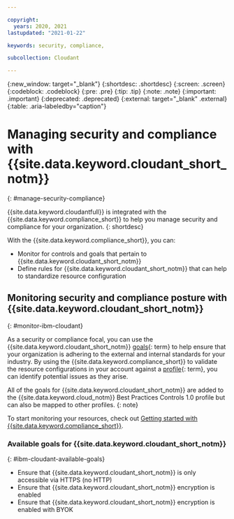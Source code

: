 ```yaml
---

copyright:
  years: 2020, 2021
lastupdated: "2021-01-22"

keywords: security, compliance, 

subcollection: Cloudant

---
```


{:new_window: target="_blank"}
{:shortdesc: .shortdesc}
{:screen: .screen}
{:codeblock: .codeblock}
{:pre: .pre}
{:tip: .tip}
{:note: .note}
{:important: .important}
{:deprecated: .deprecated}
{:external: target="_blank" .external}
{:table: .aria-labeledby="caption"}

<!-- Acrolinx: 2020-12-23 -->

# Managing security and compliance with {{site.data.keyword.cloudant_short_notm}}
{: #manage-security-compliance}

{{site.data.keyword.cloudantfull}} is integrated with the {{site.data.keyword.compliance_short}} to help you manage security and compliance for your organization.
{: shortdesc}

With the {{site.data.keyword.compliance_short}}, you can:

* Monitor for controls and goals that pertain to {{site.data.keyword.cloudant_short_notm}}
* Define rules for {{site.data.keyword.cloudant_short_notm}} that can help to standardize resource configuration

## Monitoring security and compliance posture with {{site.data.keyword.cloudant_short_notm}}
{: #monitor-ibm-cloudant}

As a security or compliance focal, you can use the {{site.data.keyword.cloudant_short_notm}} [goals](#x2117978){: term} to help ensure that your organization is adhering to the external and internal standards for your industry. By using the {{site.data.keyword.compliance_short}} to validate the resource configurations in your account against a [profile](#x2034950){: term}, you can identify potential issues as they arise.

All of the goals for {{site.data.keyword.cloudant_short_notm}} are added to the {{site.data.keyword.cloud_notm}} Best Practices Controls 1.0 profile but can also be mapped to other profiles.
{: note}

To start monitoring your resources, check out [Getting started with {{site.data.keyword.compliance_short}}](/docs/security-compliance?topic=security-compliance-getting-started ).

### Available goals for {{site.data.keyword.cloudant_short_notm}}
{: #ibm-cloudant-available-goals}

- Ensure that {{site.data.keyword.cloudant_short_notm}} is only accessible via HTTPS (no HTTP)
- Ensure that {{site.data.keyword.cloudant_short_notm}} encryption is enabled
- Ensure that {{site.data.keyword.cloudant_short_notm}} encryption is enabled with BYOK



